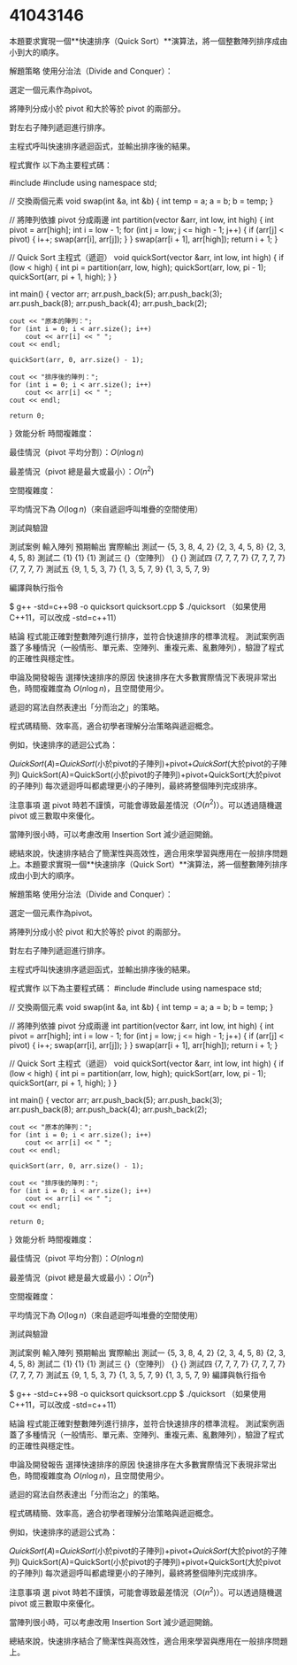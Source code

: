 # 41043146

本題要求實現一個**快速排序（Quick Sort）**演算法，將一個整數陣列排序成由小到大的順序。

解題策略
使用分治法（Divide and Conquer）：

選定一個元素作為pivot。

將陣列分成小於 pivot 和大於等於 pivot 的兩部分。

對左右子陣列遞迴進行排序。

主程式呼叫快速排序遞迴函式，並輸出排序後的結果。

程式實作
以下為主要程式碼：

#include <iostream>
#include <vector>
using namespace std;

// 交換兩個元素
void swap(int &a, int &b) {
    int temp = a;
    a = b;
    b = temp;
}

// 將陣列依據 pivot 分成兩邊
int partition(vector<int> &arr, int low, int high) {
    int pivot = arr[high];
    int i = low - 1;
    for (int j = low; j <= high - 1; j++) {
        if (arr[j] < pivot) {
            i++;
            swap(arr[i], arr[j]);
        }
    }
    swap(arr[i + 1], arr[high]);
    return i + 1;
}

// Quick Sort 主程式（遞迴）
void quickSort(vector<int> &arr, int low, int high) {
    if (low < high) {
        int pi = partition(arr, low, high);
        quickSort(arr, low, pi - 1);
        quickSort(arr, pi + 1, high);
    }
}

int main() {
    vector<int> arr;
    arr.push_back(5);
    arr.push_back(3);
    arr.push_back(8);
    arr.push_back(4);
    arr.push_back(2);

    cout << "原本的陣列：";
    for (int i = 0; i < arr.size(); i++)
        cout << arr[i] << " ";
    cout << endl;

    quickSort(arr, 0, arr.size() - 1);

    cout << "排序後的陣列：";
    for (int i = 0; i < arr.size(); i++)
        cout << arr[i] << " ";
    cout << endl;

    return 0;
}
效能分析
時間複雜度：

最佳情況（pivot 平均分割）：$O(n \log n)$

最差情況（pivot 總是最大或最小）：$O(n^2)$

空間複雜度：

平均情況下為 $O(\log n)$（來自遞迴呼叫堆疊的空間使用）

測試與驗證

測試案例	輸入陣列	預期輸出	實際輸出
測試一	{5, 3, 8, 4, 2}	{2, 3, 4, 5, 8}	{2, 3, 4, 5, 8}
測試二	{1}	{1}	{1}
測試三	{}（空陣列）	{}	{}
測試四	{7, 7, 7, 7}	{7, 7, 7, 7}	{7, 7, 7, 7}
測試五	{9, 1, 5, 3, 7}	{1, 3, 5, 7, 9}	{1, 3, 5, 7, 9}

編譯與執行指令

$ g++ -std=c++98 -o quicksort quicksort.cpp
$ ./quicksort
（如果使用 C++11，可以改成 -std=c++11）

結論
程式能正確對整數陣列進行排序，並符合快速排序的標準流程。 測試案例涵蓋了多種情況（一般情形、單元素、空陣列、重複元素、亂數陣列），驗證了程式的正確性與穩定性。

申論及開發報告
選擇快速排序的原因
快速排序在大多數實際情況下表現非常出色，時間複雜度為 $O(n \log n)$，且空間使用少。

遞迴的寫法自然表達出「分而治之」的策略。

程式碼精簡、效率高，適合初學者理解分治策略與遞迴概念。

例如，快速排序的遞迴公式為：

𝑄𝑢𝑖𝑐𝑘𝑆𝑜𝑟𝑡(𝐴)=𝑄𝑢𝑖𝑐𝑘𝑆𝑜𝑟𝑡(小於pivot的子陣列)+pivot+𝑄𝑢𝑖𝑐𝑘𝑆𝑜𝑟𝑡(大於pivot的子陣列)
QuickSort(A)=QuickSort(小於pivot的子陣列)+pivot+QuickSort(大於pivot的子陣列)
每次遞迴呼叫都處理更小的子陣列，最終將整個陣列完成排序。

注意事項
選 pivot 時若不謹慎，可能會導致最差情況（$O(n^2)$）。可以透過隨機選 pivot 或三數取中來優化。

當陣列很小時，可以考慮改用 Insertion Sort 減少遞迴開銷。

總結來說，快速排序結合了簡潔性與高效性，適合用來學習與應用在一般排序問題上。本題要求實現一個**快速排序（Quick Sort）**演算法，將一個整數陣列排序成由小到大的順序。

解題策略
使用分治法（Divide and Conquer）：

選定一個元素作為pivot。

將陣列分成小於 pivot 和大於等於 pivot 的兩部分。

對左右子陣列遞迴進行排序。

主程式呼叫快速排序遞迴函式，並輸出排序後的結果。

程式實作
以下為主要程式碼：
#include <iostream>
#include <vector>
using namespace std;

// 交換兩個元素
void swap(int &a, int &b) {
    int temp = a;
    a = b;
    b = temp;
}

// 將陣列依據 pivot 分成兩邊
int partition(vector<int> &arr, int low, int high) {
    int pivot = arr[high];
    int i = low - 1;
    for (int j = low; j <= high - 1; j++) {
        if (arr[j] < pivot) {
            i++;
            swap(arr[i], arr[j]);
        }
    }
    swap(arr[i + 1], arr[high]);
    return i + 1;
}

// Quick Sort 主程式（遞迴）
void quickSort(vector<int> &arr, int low, int high) {
    if (low < high) {
        int pi = partition(arr, low, high);
        quickSort(arr, low, pi - 1);
        quickSort(arr, pi + 1, high);
    }
}

int main() {
    vector<int> arr;
    arr.push_back(5);
    arr.push_back(3);
    arr.push_back(8);
    arr.push_back(4);
    arr.push_back(2);

    cout << "原本的陣列：";
    for (int i = 0; i < arr.size(); i++)
        cout << arr[i] << " ";
    cout << endl;

    quickSort(arr, 0, arr.size() - 1);

    cout << "排序後的陣列：";
    for (int i = 0; i < arr.size(); i++)
        cout << arr[i] << " ";
    cout << endl;

    return 0;
}
效能分析
時間複雜度：

最佳情況（pivot 平均分割）：$O(n \log n)$

最差情況（pivot 總是最大或最小）：$O(n^2)$

空間複雜度：

平均情況下為 $O(\log n)$（來自遞迴呼叫堆疊的空間使用）

測試與驗證

測試案例	輸入陣列	預期輸出	實際輸出
測試一	{5, 3, 8, 4, 2}	{2, 3, 4, 5, 8}	{2, 3, 4, 5, 8}
測試二	{1}	{1}	{1}
測試三	{}（空陣列）	{}	{}
測試四	{7, 7, 7, 7}	{7, 7, 7, 7}	{7, 7, 7, 7}
測試五	{9, 1, 5, 3, 7}	{1, 3, 5, 7, 9}	{1, 3, 5, 7, 9}
編譯與執行指令

$ g++ -std=c++98 -o quicksort quicksort.cpp
$ ./quicksort
（如果使用 C++11，可以改成 -std=c++11）

結論
程式能正確對整數陣列進行排序，並符合快速排序的標準流程。 測試案例涵蓋了多種情況（一般情形、單元素、空陣列、重複元素、亂數陣列），驗證了程式的正確性與穩定性。

申論及開發報告
選擇快速排序的原因
快速排序在大多數實際情況下表現非常出色，時間複雜度為 $O(n \log n)$，且空間使用少。

遞迴的寫法自然表達出「分而治之」的策略。

程式碼精簡、效率高，適合初學者理解分治策略與遞迴概念。

例如，快速排序的遞迴公式為：

𝑄𝑢𝑖𝑐𝑘𝑆𝑜𝑟𝑡(𝐴)=𝑄𝑢𝑖𝑐𝑘𝑆𝑜𝑟𝑡(小於pivot的子陣列)+pivot+𝑄𝑢𝑖𝑐𝑘𝑆𝑜𝑟𝑡(大於pivot的子陣列)
QuickSort(A)=QuickSort(小於pivot的子陣列)+pivot+QuickSort(大於pivot的子陣列)
每次遞迴呼叫都處理更小的子陣列，最終將整個陣列完成排序。

注意事項
選 pivot 時若不謹慎，可能會導致最差情況（$O(n^2)$）。可以透過隨機選 pivot 或三數取中來優化。

當陣列很小時，可以考慮改用 Insertion Sort 減少遞迴開銷。

總結來說，快速排序結合了簡潔性與高效性，適合用來學習與應用在一般排序問題上。
